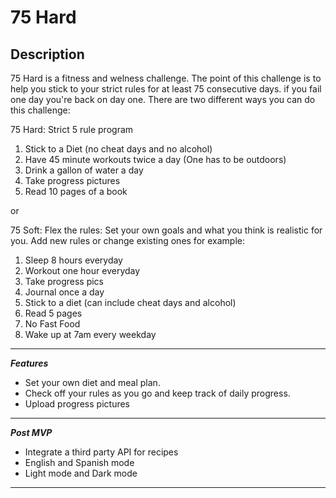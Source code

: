 # 75 Hard
## Description
75 Hard is a fitness and welness challenge. The point of this challenge is to help you stick to your strict rules for at least 75 consecutive days. if you fail one day you're back on day one. There are two different ways you can do this challenge:

75 Hard: Strict 5 rule program
1. Stick to a Diet (no cheat days and no alcohol)
2. Have 45 minute workouts twice a day (One has to be outdoors)
3. Drink a gallon of water a day
4. Take progress pictures
5. Read 10 pages of a book


or

75 Soft: Flex the rules: Set your own goals and what you think is realistic for you. Add new rules or change existing ones for example:

1. Sleep 8 hours everyday
2. Workout one hour everyday
3. Take progress pics
4. Journal once a day
4. Stick to a diet (can include cheat days and alcohol)
5. Read 5 pages
6. No Fast Food
7. Wake up at 7am every weekday

***

**_Features_**
- Set your own diet and meal plan.
- Check off your rules as you go and keep track of daily progress.
- Upload progress pictures


***

**_Post MVP_**
- Integrate a third party API for recipes
- English and Spanish mode
- Light mode and Dark mode

***
